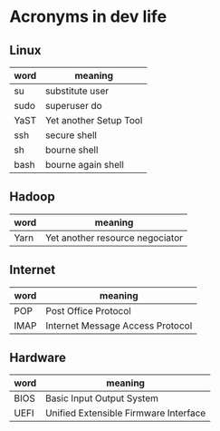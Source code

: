 # Acronyms in dev life

## Linux
|word|meaning                |
|----|-----------------------|
|su  |substitute user        |
|sudo|superuser do           |
|YaST|Yet another Setup Tool |
|ssh |secure shell           |
|sh  |bourne shell           |
|bash|bourne again shell     |

## Hadoop
|word|meaning                        |
|----|-------------------------------|
|Yarn|Yet another resource negociator|

## Internet
|word|meaning                         |
|----|--------------------------------|
|POP |Post Office Protocol            |
|IMAP|Internet Message Access Protocol|

## Hardware
|word|meaning                              |
|----|-------------------------------------|
|BIOS|Basic Input Output System            |
|UEFI|Unified Extensible Firmware Interface|
